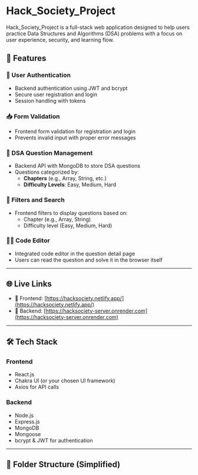 # Hack_Society_Project

Hack_Society_Project is a full-stack web application designed to help users practice Data Structures and Algorithms (DSA) problems with a focus on user experience, security, and learning flow.

## 🚀 Features

### 🔐 User Authentication
- Backend authentication using JWT and bcrypt
- Secure user registration and login
- Session handling with tokens

### 📥 Form Validation
- Frontend form validation for registration and login
- Prevents invalid input with proper error messages

### 🧠 DSA Question Management
- Backend API with MongoDB to store DSA questions
- Questions categorized by:
  - **Chapters** (e.g., Array, String, etc.)
  - **Difficulty Levels**: Easy, Medium, Hard

### 🔎 Filters and Search
- Frontend filters to display questions based on:
  - Chapter (e.g., Array, String)
  - Difficulty level (Easy, Medium, Hard)

### 🧑‍💻 Code Editor
- Integrated code editor in the question detail page
- Users can read the question and solve it in the browser itself

---

## 🌐 Live Links

- 🔗 Frontend: [https://hacksociety.netlify.app/](https://hacksociety.netlify.app/)
- 🔗 Backend: [https://hacksociety-server.onrender.com](https://hacksociety-server.onrender.com)

---

## 🛠️ Tech Stack

### Frontend
- React.js
- Chakra UI (or your chosen UI framework)
- Axios for API calls

### Backend
- Node.js
- Express.js
- MongoDB
- Mongoose
- bcrypt & JWT for authentication

---

## 📁 Folder Structure (Simplified)

